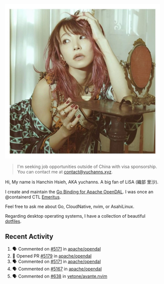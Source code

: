 <p align="center">
  <img src="./assets/LiSA2.webp" width=550 />
</p>

> I'm seeking job opportunities outside of China with visa sponsorship. You can contact me at contact@yuchanns.xyz.

Hi, My name is Hanchin Hsieh, AKA yuchanns. A big fan of LiSA (織部 里沙).

I create and maintain the [Go Binding for Apache OpenDAL](https://github.com/apache/opendal/tree/main/bindings/go). I was once an @containerd CTL [Emeritus](https://github.com/containerd/nerdctl/pull/3067).

Feel free to ask me about Go, CloudNative, nvim, or AsahiLinux.

Regarding desktop operating systems, I have a collection of beautiful [dotfiles](https://github.com/yuchanns/dotfiles).

## Recent Activity

<!--START_SECTION:activity-->
1. 🗣 Commented on [#5171](https://github.com/apache/opendal/pull/5171#issuecomment-2410375027) in [apache/opendal](https://github.com/apache/opendal)
2. 💪 Opened PR [#5179](https://github.com/apache/opendal/pull/5179) in [apache/opendal](https://github.com/apache/opendal)
3. 🗣 Commented on [#5171](https://github.com/apache/opendal/pull/5171#issuecomment-2400813467) in [apache/opendal](https://github.com/apache/opendal)
4. 🗣 Commented on [#5167](https://github.com/apache/opendal/pull/5167#issuecomment-2397501752) in [apache/opendal](https://github.com/apache/opendal)
5. 🗣 Commented on [#638](https://github.com/yetone/avante.nvim/pull/638#issuecomment-2375928202) in [yetone/avante.nvim](https://github.com/yetone/avante.nvim)
<!--END_SECTION:activity-->

